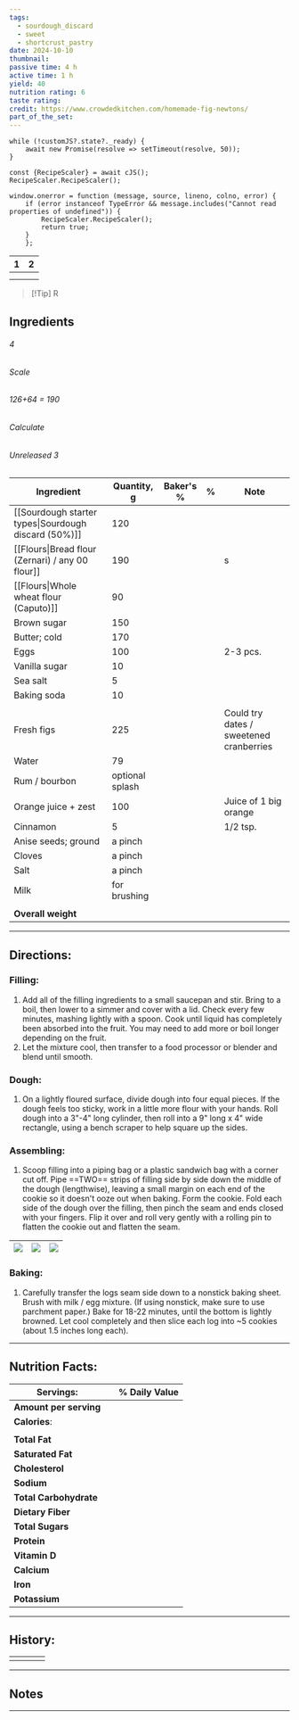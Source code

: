 ```yaml
---
tags:
  - sourdough_discard
  - sweet
  - shortcrust_pastry
date: 2024-10-10
thumbnail: 
passive time: 4 h
active time: 1 h
yield: 40
nutrition rating: 6
taste rating: 
credit: https://www.crowdedkitchen.com/homemade-fig-newtons/
part_of_the_set:
---
```

```dataviewjs
while (!customJS?.state?._ready) { 
	await new Promise(resolve => setTimeout(resolve, 50)); 
} 

const {RecipeScaler} = await cJS();
RecipeScaler.RecipeScaler();

window.onerror = function (message, source, lineno, colno, error) {
	if (error instanceof TypeError && message.includes("Cannot read properties of undefined")) {
		RecipeScaler.RecipeScaler();
		return true;
	}
    };
```

| 1     | 2     |
| ----- | ----- |
| ![]() | ![]() |
|       |       |

> [!Tip] R
## Ingredients

###### 4
###### Scale
###### 126+64 = 190
###### Calculate
###### Unreleased 3

| Ingredient                                           | Quantity, g     | Baker's % | %   | Note                                    |
| ---------------------------------------------------- | --------------- | --------- | --- | --------------------------------------- |
| [[Sourdough starter types\|Sourdough discard (50%)]] | 120             |           |     |                                         |
| [[Flours\|Bread flour (Zernari) / any 00 flour]]     | 190             |           |     | s                                       |
| [[Flours\|Whole wheat flour (Caputo)]]               | 90              |           |     |                                         |
| Brown sugar                                          | 150             |           |     |                                         |
| Butter; cold                                         | 170             |           |     |                                         |
| Eggs                                                 | 100             |           |     | 2-3 pcs.                                |
| Vanilla sugar                                        | 10              |           |     |                                         |
| Sea salt                                             | 5               |           |     |                                         |
| Baking soda                                          | 10              |           |     |                                         |
|                                                      |                 |           |     |                                         |
| Fresh figs                                           | 225             |           |     | Could try dates / sweetened cranberries |
| Water                                                | 79              |           |     |                                         |
| Rum / bourbon                                        | optional splash |           |     |                                         |
| Orange juice + zest                                  | 100             |           |     | Juice of 1 big orange                   |
| Cinnamon                                             | 5               |           |     | 1/2 tsp.                                |
| Anise seeds; ground                                  | a pinch         |           |     |                                         |
| Cloves                                               | a pinch         |           |     |                                         |
| Salt                                                 | a pinch         |           |     |                                         |
| Milk                                                 | for brushing    |           |     |                                         |
|                                                      |                 |           |     |                                         |
| **Overall weight**                                   |                 |           |     |                                         |




---
## Directions:

### Filling:

1. Add all of the filling ingredients to a small saucepan and stir. Bring to a boil, then lower to a simmer and cover with a lid. Check every few minutes, mashing lightly with a spoon. Cook until liquid has completely been absorbed into the fruit. You may need to add more or boil longer depending on the fruit. 
2. Let the mixture cool, then transfer to a food processor or blender and blend until smooth.

### Dough:

1. On a lightly floured surface, divide dough into four equal pieces. If the dough feels too sticky, work in a little more flour with your hands. Roll dough into a 3"-4" long cylinder, then roll into a 9" long x 4" wide rectangle, using a bench scraper to help square up the sides.

### Assembling:

1. Scoop filling into a piping bag or a plastic sandwich bag with a corner cut off. Pipe ==TWO== strips of filling side by side down the middle of the dough (lengthwise), leaving a small margin on each end of the cookie so it doesn't ooze out when baking.  Form the cookie. Fold each side of the dough over the filling, then pinch the seam and ends closed with your fingers. Flip it over and roll very gently with a rolling pin to flatten the cookie out and flatten the seam.

| ![](https://lh3.googleusercontent.com/pw/AP1GczM3E-WlTGCzTGowu1TXjXNY94i9ia1F7MicqVvE4AhtiWC_TV4EPmWdo5_FhjEHE-3wgN3tRLRv6Obau0cDFsme6sxo8hiaD4UyTKGzecidw4b4KMam5BKz_MPxVgDFlug60-RGAO6xaqw6yJbFegE9=w386-h443-s-no-gm?authuser=0) | ![](https://lh3.googleusercontent.com/pw/AP1GczM7RxqqgHxHvIs10_qUwn3nXP1i004octMcI33WEIoO0k0PVTsWP6TSGZHIN7UqqbDRyo3alyhwlyF5Wch1PZd79sp3BA8c9U2eiRa7H_bGCl-8wBxcPCyzU5FiwsGkbvIHToBR4BYGrSqwPv3XC9jA=w415-h518-s-no-gm?authuser=0) | ![](https://lh3.googleusercontent.com/pw/AP1GczPAtWIrgU5LjMEU3EB8R6-fDNrRWysyI60OdB3JYKHx-TTXM8B1M1yTHBtlFm0wwuy8qXvKn-PucC_WV-3kIzKBSTZQMCu9l1CgJRHog64CsJfLX74MLTIk3l890y27NUfa1L3trTlsAlLPjDtQchAI=w424-h517-s-no-gm?authuser=0) |
| ----------------------------------------------------------------------------------------------------------------------------------------------------------------------------------------------------------------------------------- | ----------------------------------------------------------------------------------------------------------------------------------------------------------------------------------------------------------------------------------- | ----------------------------------------------------------------------------------------------------------------------------------------------------------------------------------------------------------------------------------- |


### Baking:

1. Carefully transfer the logs seam side down to a nonstick baking sheet. Brush with milk / egg mixture. (If using nonstick, make sure to use parchment paper.) Bake for 18-22 minutes, until the bottom is lightly browned. Let cool completely and then slice each log into ~5 cookies (about 1.5 inches long each).

---
## Nutrition Facts:

| **Servings:**          |       | % Daily Value |
| ---------------------- | ----- | ------------- |
| **Amount per serving** |       |               |
| **Calories**:          |       |               |
|                        |       |               |
| **Total Fat**          |       |               |
| **Saturated Fat**      |       |               |
| **Cholesterol**        |       |               |
| **Sodium**             |       |               |
| **Total Carbohydrate** |       |               |
| **Dietary Fiber**      |       |               |
| **Total Sugars**       |       |               |
| **Protein**            |       |               |
| **Vitamin D**          |       |               |
| **Calcium**            |       |               |
| **Iron**               |       |               |
| **Potassium**          |       |               |

---
## History:

|     |                   |                   |                   |
| --- | ----------------- | ----------------- | ----------------- |
|     |                   |                   |                   |


---
## Notes


>

---



